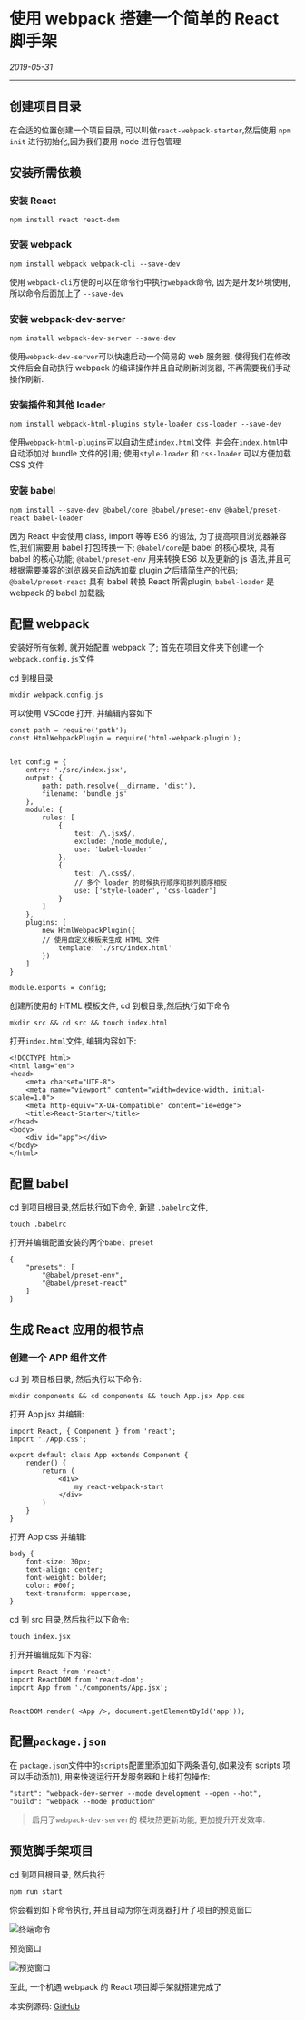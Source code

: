 # 使用 webpack 搭建一个简单的 React 脚手架

<p align="right">
<em>

2019-05-31

</em>
</p>

-------


## 创建项目目录

在合适的位置创建一个项目目录, 可以叫做`react-webpack-starter`,然后使用 `npm init` 进行初始化,因为我们要用 node 进行包管理

## 安装所需依赖

### 安装 React

```
npm install react react-dom
```
### 安装 webpack

```
npm install webpack webpack-cli --save-dev
```

使用 `webpack-cli`方便的可以在命令行中执行`webpack`命令, 因为是开发环境使用,所以命令后面加上了 `--save-dev`

### 安装 webpack-dev-server  

```
npm install webpack-dev-server --save-dev
```

使用`webpack-dev-server`可以快速启动一个简易的 web 服务器, 使得我们在修改文件后会自动执行 webpack 的编译操作并且自动刷新浏览器, 不再需要我们手动操作刷新.

### 安装插件和其他 loader

```
npm install webpack-html-plugins style-loader css-loader --save-dev
```

使用`webpack-html-plugins`可以自动生成`index.html`文件, 并会在`index.html`中自动添加对 bundle 文件的引用;
使用`style-loader` 和 `css-loader` 可以方便加载 CSS 文件

### 安装 babel 

```
npm install --save-dev @babel/core @babel/preset-env @babel/preset-react babel-loader
```

因为 React 中会使用 class, import 等等 ES6 的语法, 为了提高项目浏览器兼容性,我们需要用 babel 打包转换一下;
`@babel/core`是 babel 的核心模块, 具有 babel 的核心功能;
`@babel/preset-env` 用来转换 ES6 以及更新的 js 语法,并且可根据需要兼容的浏览器来自动选加载 plugin 之后精简生产的代码;
`@babel/preset-react` 具有 babel 转换 React 所需plugin;
`babel-loader` 是 webpack 的 babel 加载器;

## 配置 webpack
安装好所有依赖, 就开始配置 webpack 了;
首先在项目文件夹下创建一个`webpack.config.js`文件

cd 到根目录

```
mkdir webpack.config.js
```

可以使用 VSCode 打开, 并编辑内容如下

```
const path = require('path');
const HtmlWebpackPlugin = require('html-webpack-plugin');


let config = {
    entry: './src/index.jsx',
    output: {
        path: path.resolve(__dirname, 'dist'),
        filename: 'bundle.js'
    },
    module: {
        rules: [
            {
                test: /\.jsx$/,
                exclude: /node_module/,
                use: 'babel-loader'
            },
            {
                test: /\.css$/,
                // 多个 loader 的时候执行顺序和排列顺序相反
                use: ['style-loader', 'css-loader'] 
            }
        ]
    },
    plugins: [
        new HtmlWebpackPlugin({
        // 使用自定义模板来生成 HTML 文件
            template: './src/index.html'
        })
    ]
}

module.exports = config;
```

创建所使用的 HTML 模板文件, cd 到根目录,然后执行如下命令

```
mkdir src && cd src && touch index.html
```

打开`index.html`文件, 编辑内容如下:

```
<!DOCTYPE html>
<html lang="en">
<head>
    <meta charset="UTF-8">
    <meta name="viewport" content="width=device-width, initial-scale=1.0">
    <meta http-equiv="X-UA-Compatible" content="ie=edge">
    <title>React-Starter</title>
</head>
<body>
    <div id="app"></div>
</body>
</html>
```

## 配置 babel

cd 到项目根目录,然后执行如下命令, 新建 `.babelrc`文件, 

``` 
touch .babelrc
```

打开并编辑配置安装的两个`babel preset`

```
{
    "presets": [
        "@babel/preset-env",
        "@babel/preset-react"
    ]
}
```

## 生成 React 应用的根节点

### 创建一个 APP 组件文件
cd 到 项目根目录, 然后执行以下命令:

```
mkdir components && cd components && touch App.jsx App.css
```

打开 App.jsx 并编辑:

```
import React, { Component } from 'react';
import './App.css';

export default class App extends Component {
    render() {
        return (
            <div>
                my react-webpack-start
            </div>
        )
    }
}
```

打开 App.css 并编辑:

```
body {
    font-size: 30px;
    text-align: center;
    font-weight: bolder;
    color: #00f;
    text-transform: uppercase;
}
```

cd 到 src 目录,然后执行以下命令:

```
touch index.jsx
```

打开并编辑成如下内容:

```
import React from 'react';
import ReactDOM from 'react-dom';
import App from './components/App.jsx';


ReactDOM.render( <App />, document.getElementById('app'));
```

## 配置`package.json`

在 `package.json`文件中的`scripts`配置里添加如下两条语句,(如果没有 scripts 项可以手动添加), 用来快速运行开发服务器和上线打包操作:

```
"start": "webpack-dev-server --mode development --open --hot",
"build": "webpack --mode production"
```

> 启用了`webpack-dev-server`的 模块热更新功能, 更加提升开发效率.

## 预览脚手架项目

cd 到项目根目录, 然后执行

```
npm run start
```

你会看到如下命令执行, 并且自动为你在浏览器打开了项目的预览窗口

![终端命令](http://ww1.sinaimg.cn/large/6b65559dgy1g3kfu87vaij20pb0fkafa.jpg)

预览窗口

![预览窗口](http://ww1.sinaimg.cn/large/6b65559dgy1g3kfu86f2nj210e0n7myw.jpg)


至此, 一个机遇 webpack 的 React 项目脚手架就搭建完成了

本实例源码: [GitHub](https://github.com/dvxiaofan/react-webapck-starter)

